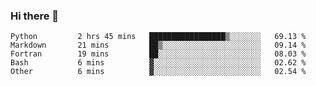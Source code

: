 ### Hi there 👋

<!--START_SECTION:waka-->

```text
Python         2 hrs 45 mins   █████████████████▒░░░░░░░   69.13 %
Markdown       21 mins         ██▒░░░░░░░░░░░░░░░░░░░░░░   09.14 %
Fortran        19 mins         ██░░░░░░░░░░░░░░░░░░░░░░░   08.03 %
Bash           6 mins          ▓░░░░░░░░░░░░░░░░░░░░░░░░   02.62 %
Other          6 mins          ▓░░░░░░░░░░░░░░░░░░░░░░░░   02.54 %
```

<!--END_SECTION:waka-->
